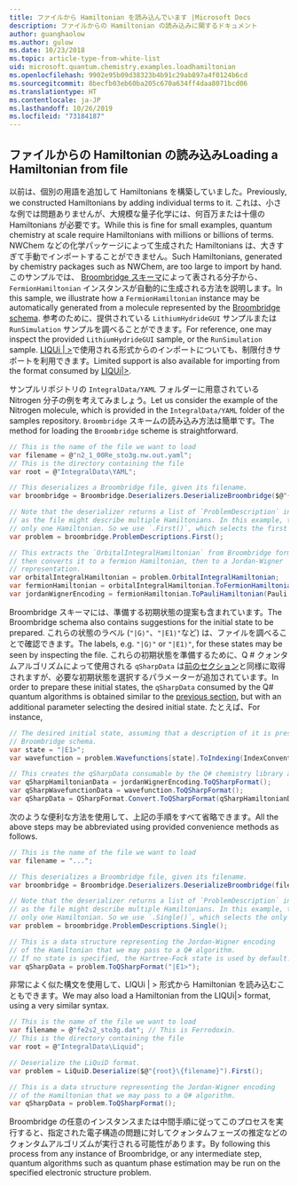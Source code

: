 ```yaml
---
title: ファイルから Hamiltonian を読み込んでいます |Microsoft Docs
description: ファイルからの Hamiltonian の読み込みに関するドキュメント
author: guanghaolow
ms.author: gulow
ms.date: 10/23/2018
ms.topic: article-type-from-white-list
uid: microsoft.quantum.chemistry.examples.loadhamiltonian
ms.openlocfilehash: 9902e95b09d38323b4b91c29ab897a4f0124b6cd
ms.sourcegitcommit: 8becfb03eb60ba205c670a634ff4daa8071bcd06
ms.translationtype: HT
ms.contentlocale: ja-JP
ms.lasthandoff: 10/26/2019
ms.locfileid: "73184187"
---
```

## <a name="loading-a-hamiltonian-from-file"></a><span data-ttu-id="158f4-103">ファイルからの Hamiltonian の読み込み</span><span class="sxs-lookup"><span data-stu-id="158f4-103">Loading a Hamiltonian from file</span></span>
<span data-ttu-id="158f4-104">以前は、個別の用語を追加して Hamiltonians を構築していました。</span><span class="sxs-lookup"><span data-stu-id="158f4-104">Previously, we constructed Hamiltonians by adding individual terms to it.</span></span> <span data-ttu-id="158f4-105">これは、小さな例では問題ありませんが、大規模な量子化学には、何百万または十億の Hamiltonians が必要です。</span><span class="sxs-lookup"><span data-stu-id="158f4-105">While this is fine for small examples, quantum chemistry at scale require Hamiltonians with millions or billions of terms.</span></span> <span data-ttu-id="158f4-106">NWChem などの化学パッケージによって生成された Hamiltonians は、大きすぎて手動でインポートすることができません。</span><span class="sxs-lookup"><span data-stu-id="158f4-106">Such Hamiltonians, generated by chemistry packages such as NWChem, are too large to import by hand.</span></span> <span data-ttu-id="158f4-107">このサンプルでは、 [Broombridge スキーマ](xref:microsoft.quantum.libraries.chemistry.schema.broombridge)によって表される分子から、`FermionHamiltonian` インスタンスが自動的に生成される方法を説明します。</span><span class="sxs-lookup"><span data-stu-id="158f4-107">In this sample, we illustrate how a `FermionHamiltonian` instance may be automatically generated from a molecule represented by the [Broombridge schema](xref:microsoft.quantum.libraries.chemistry.schema.broombridge).</span></span> <span data-ttu-id="158f4-108">参考のために、提供されている `LithiumHydrideGUI` サンプルまたは `RunSimulation` サンプルを調べることができます。</span><span class="sxs-lookup"><span data-stu-id="158f4-108">For reference, one may inspect the provided `LithiumHydrideGUI` sample, or the `RunSimulation` sample.</span></span> <span data-ttu-id="158f4-109">[LIQUi | >](https://www.microsoft.com/en-us/research/project/language-integrated-quantum-operations-liqui/)で使用される形式からのインポートについても、制限付きサポートを利用できます。</span><span class="sxs-lookup"><span data-stu-id="158f4-109">Limited support is also available for importing from the format consumed by [LIQUi|>](https://www.microsoft.com/en-us/research/project/language-integrated-quantum-operations-liqui/).</span></span>

<span data-ttu-id="158f4-110">サンプルリポジトリの `IntegralData/YAML` フォルダーに用意されている Nitrogen 分子の例を考えてみましょう。</span><span class="sxs-lookup"><span data-stu-id="158f4-110">Let us consider the example of the Nitrogen molecule, which is provided in the `IntegralData/YAML` folder of the samples repository.</span></span> <span data-ttu-id="158f4-111">`Broombridge` スキームの読み込み方法は簡単です。</span><span class="sxs-lookup"><span data-stu-id="158f4-111">The method for loading the `Broombridge` scheme is straightforward.</span></span>

```csharp
// This is the name of the file we want to load
var filename = @"n2_1_00Re_sto3g.nw.out.yaml";
// This is the directory containing the file
var root = @"IntegralData\YAML";

// This deserializes a Broombridge file, given its filename.
var broombridge = Broombridge.Deserializers.DeserializeBroombridge($@"{root}\{filename}");

// Note that the deserializer returns a list of `ProblemDescription` instances 
// as the file might describe multiple Hamiltonians. In this example, there is 
// only one Hamiltonian. So we use `.First()`, which selects the first element of the list.
var problem = broombridge.ProblemDescriptions.First();

// This extracts the `OrbitalIntegralHamiltonian` from Broombridge format,
// then converts it to a fermion Hamiltonian, then to a Jordan-Wigner
// representation.
var orbitalIntegralHamiltonian = problem.OrbitalIntegralHamiltonian;
var fermionHamiltonian = orbitalIntegralHamiltonian.ToFermionHamiltonian(IndexConvention.UpDown);
var jordanWignerEncoding = fermionHamiltonian.ToPauliHamiltonian(Pauli.QubitEncoding.JordanWigner);
```

<span data-ttu-id="158f4-112">Broombridge スキーマには、準備する初期状態の提案も含まれています。</span><span class="sxs-lookup"><span data-stu-id="158f4-112">The Broombridge schema also contains suggestions for the initial state to be prepared.</span></span> <span data-ttu-id="158f4-113">これらの状態のラベル (`"|G⟩"`、`"|E1⟩"`など) は、ファイルを調べることで確認できます。</span><span class="sxs-lookup"><span data-stu-id="158f4-113">The labels, e.g. `"|G⟩"` or `"|E1⟩"`, for these states may be seen by inspecting the file.</span></span> <span data-ttu-id="158f4-114">これらの初期状態を準備するために、Q # クォンタムアルゴリズムによって使用される `qSharpData` は[前のセクション](xref:microsoft.quantum.chemistry.examples.energyestimate)と同様に取得されますが、必要な初期状態を選択するパラメーターが追加されています。</span><span class="sxs-lookup"><span data-stu-id="158f4-114">In order to prepare these initial states, the `qSharpData` consumed by the Q# quantum algorithms is obtained similar to the [previous section](xref:microsoft.quantum.chemistry.examples.energyestimate), but with an additional parameter selecting the desired initial state.</span></span> <span data-ttu-id="158f4-115">たとえば、</span><span class="sxs-lookup"><span data-stu-id="158f4-115">For instance,</span></span>
```csharp
// The desired initial state, assuming that a description of it is present in the
// Broombridge schema.
var state = "|E1>";
var wavefunction = problem.Wavefunctions[state].ToIndexing(IndexConvention.UpDown);

// This creates the qSharpData consumable by the Q# chemistry library algorithms.
var qSharpHamiltonianData = jordanWignerEncoding.ToQSharpFormat();
var qSharpWavefunctionData = wavefunction.ToQSharpFormat();
var qSharpData = QSharpFormat.Convert.ToQSharpFormat(qSharpHamiltonianData, qSharpWavefunctionData);
```

<span data-ttu-id="158f4-116">次のような便利な方法を使用して、上記の手順をすべて省略できます。</span><span class="sxs-lookup"><span data-stu-id="158f4-116">All the above steps may be abbreviated using provided convenience methods as follows.</span></span>
```csharp
// This is the name of the file we want to load
var filename = "...";

// This deserializes a Broombridge file, given its filename.
var broombridge = Broombridge.Deserializers.DeserializeBroombridge(filename);

// Note that the deserializer returns a list of `ProblemDescription` instances 
// as the file might describe multiple Hamiltonians. In this example, there is 
// only one Hamiltonian. So we use `.Single()`, which selects the only element of the list.
var problem = broombridge.ProblemDescriptions.Single();

// This is a data structure representing the Jordan-Wigner encoding 
// of the Hamiltonian that we may pass to a Q# algorithm.
// If no state is specified, the Hartree-Fock state is used by default.
var qSharpData = problem.ToQSharpFormat("|E1>");
```

<span data-ttu-id="158f4-117">非常によく似た構文を使用して、LIQUi | > 形式から Hamiltonian を読み込むこともできます。</span><span class="sxs-lookup"><span data-stu-id="158f4-117">We may also load a Hamiltonian from the LIQUi|> format, using a very similar syntax.</span></span> 

```csharp
// This is the name of the file we want to load
var filename = @"fe2s2_sto3g.dat"; // This is Ferrodoxin.
// This is the directory containing the file
var root = @"IntegralData\Liquid";

// Deserialize the LiQuiD format.
var problem = LiQuiD.Deserialize($@"{root}\{filename}").First();

// This is a data structure representing the Jordan-Wigner encoding 
// of the Hamiltonian that we may pass to a Q# algorithm.
var qSharpData = problem.ToQSharpFormat();
```

<span data-ttu-id="158f4-118">Broombridge の任意のインスタンスまたは中間手順に従ってこのプロセスを実行すると、指定された電子構造の問題に対してクォンタムフェーズの推定などのクォンタムアルゴリズムが実行される可能性があります。</span><span class="sxs-lookup"><span data-stu-id="158f4-118">By following this process from any instance of Broombridge, or any intermediate step, quantum algorithms such as quantum phase estimation may be run on the specified electronic structure problem.</span></span>